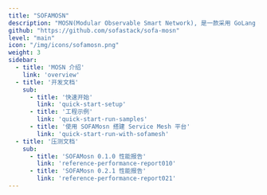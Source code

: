 ```yaml
---
title: "SOFAMOSN"
description: "MOSN(Modular Observable Smart Network), 是一款采用 GoLang 开发的 Service Mesh 数据平面代理。"
github: "https://github.com/sofastack/sofa-mosn"
level: "main"
icon: "/img/icons/sofamosn.png"
weight: 3
sidebar:
  - title: 'MOSN 介绍'  	
    link: 'overview'
  - title: '开发文档'
    sub:
      - title: '快速开始'  	
        link: 'quick-start-setup'
      - title: '工程示例'
        link: 'quick-start-run-samples'
      - title: '使用 SOFAMosn 搭建 Service Mesh 平台'
        link: 'quick-start-run-with-sofamesh'
  - title: '压测文档'
    sub:
      - title: 'SOFAMosn 0.1.0 性能报告'  	
        link: 'reference-performance-report010'
      - title: 'SOFAMosn 0.2.1 性能报告'
        link: 'reference-performance-report021'
---
```

